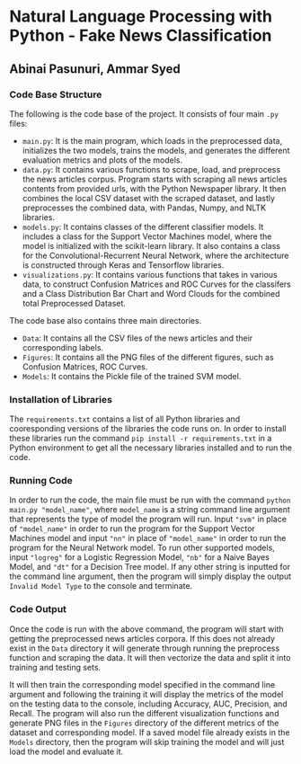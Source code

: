 # Natural Language Processing with Python - Fake News Classification

## Abinai Pasunuri, Ammar Syed

### Code Base Structure

The following is the code base of the project. It consists of four main `.py` files:

- `main.py`: It is the main program, which loads in the preprocessed data, initializes the two models, trains the models, and generates the different evaluation metrics and plots of the models.
- `data.py`: It contains various functions to scrape, load, and preprocess the news articles corpus. Program starts with scraping all news articles contents from provided urls, with the Python Newspaper library. It then combines the local CSV dataset with the scraped dataset, and lastly preprocesses the combined data, with Pandas, Numpy, and NLTK libraries.
- `models.py`: It contains classes of the different classifier models. It includes a class for the Support Vector Machines model, where the model is initialized with the scikit-learn library. It also contains a class for the Convolutional-Recurrent Neural Network, where the architecture is constructed through Keras and Tensorflow libraries.
- `visualizations.py`: It contains various functions that takes in various data, to construct Confusion Matrices and ROC Curves for the classifers and a Class Distribution Bar Chart and Word Clouds for the combined total Preprocessed Dataset.

The code base also contains three main directories.

- `Data`: It contains all the CSV files of the news articles and their corresponding labels.
- `Figures`: It contains all the PNG files of the different figures, such as Confusion Matrices, ROC Curves.
- `Models`: It contains the Pickle file of the trained SVM model.

### Installation of Libraries

The `requirements.txt` contains a list of all Python libraries and cooresponding versions of the libraries the code runs on. In order to install these libraries run the command `pip install -r requirements.txt` in a Python environment to get all the necessary libraries installed and to run the code.

### Running Code

In order to run the code, the main file must be run with the command `python main.py "model_name"`, where `model_name` is a string command line argument that represents the type of model the program will run. Input `"svm"` in place of `"model_name"` in order to run the program for the Support Vector Machines model and input `"nn"` in place of `"model_name"` in order to run the program for the Neural Network model. To run other supported models, input `"logreg"` for a Logistic Regression Model, `"nb"` for a Naive Bayes Model, and `"dt"` for a Decision Tree model. If any other string is inputted for the command line argument, then the program will simply display the output `Invalid Model Type` to the console and terminate.

### Code Output

Once the code is run with the above command, the program will start with getting the preprocessed news articles corpora. If this does not already exist in the `Data` directory it will generate through running the preprocess function and scraping the data. It will then vectorize the data and split it into training and testing sets.

It will then train the corresponding model specified in the command line argument and following the training it will display the metrics of the model on the testing data to the console, including Accuracy, AUC, Precision, and Recall. The program will also run the different visualization functions and generate PNG files in the `Figures` directory of the different metrics of the dataset and corresponding model. If a saved model file already exists in the `Models` directory, then the program will skip training the model and will just load the model and evaluate it.
